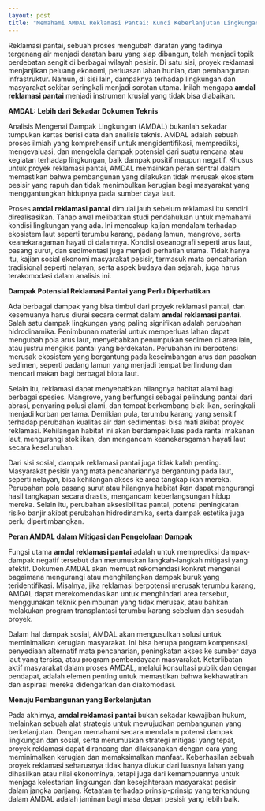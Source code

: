 ```yaml
---
layout: post
title: "Memahami AMDAL Reklamasi Pantai: Kunci Keberlanjutan Lingkungan dan Sosial"
---
```


Reklamasi pantai, sebuah proses mengubah daratan yang tadinya tergenang air menjadi daratan baru yang siap dibangun, telah menjadi topik perdebatan sengit di berbagai wilayah pesisir. Di satu sisi, proyek reklamasi menjanjikan peluang ekonomi, perluasan lahan hunian, dan pembangunan infrastruktur. Namun, di sisi lain, dampaknya terhadap lingkungan dan masyarakat sekitar seringkali menjadi sorotan utama. Inilah mengapa **amdal reklamasi pantai** menjadi instrumen krusial yang tidak bisa diabaikan.

**AMDAL: Lebih dari Sekadar Dokumen Teknis**

Analisis Mengenai Dampak Lingkungan (AMDAL) bukanlah sekadar tumpukan kertas berisi data dan analisis teknis. AMDAL adalah sebuah proses ilmiah yang komprehensif untuk mengidentifikasi, memprediksi, mengevaluasi, dan mengelola dampak potensial dari suatu rencana atau kegiatan terhadap lingkungan, baik dampak positif maupun negatif. Khusus untuk proyek reklamasi pantai, AMDAL memainkan peran sentral dalam memastikan bahwa pembangunan yang dilakukan tidak merusak ekosistem pesisir yang rapuh dan tidak menimbulkan kerugian bagi masyarakat yang menggantungkan hidupnya pada sumber daya laut.

Proses **amdal reklamasi pantai** dimulai jauh sebelum reklamasi itu sendiri direalisasikan. Tahap awal melibatkan studi pendahuluan untuk memahami kondisi lingkungan yang ada. Ini mencakup kajian mendalam terhadap ekosistem laut seperti terumbu karang, padang lamun, mangrove, serta keanekaragaman hayati di dalamnya. Kondisi oseanografi seperti arus laut, pasang surut, dan sedimentasi juga menjadi perhatian utama. Tidak hanya itu, kajian sosial ekonomi masyarakat pesisir, termasuk mata pencaharian tradisional seperti nelayan, serta aspek budaya dan sejarah, juga harus terakomodasi dalam analisis ini.

**Dampak Potensial Reklamasi Pantai yang Perlu Diperhatikan**

Ada berbagai dampak yang bisa timbul dari proyek reklamasi pantai, dan kesemuanya harus diurai secara cermat dalam **amdal reklamasi pantai**. Salah satu dampak lingkungan yang paling signifikan adalah perubahan hidrodinamika. Penimbunan material untuk memperluas lahan dapat mengubah pola arus laut, menyebabkan penumpukan sedimen di area lain, atau justru mengikis pantai yang berdekatan. Perubahan ini berpotensi merusak ekosistem yang bergantung pada keseimbangan arus dan pasokan sedimen, seperti padang lamun yang menjadi tempat berlindung dan mencari makan bagi berbagai biota laut.

Selain itu, reklamasi dapat menyebabkan hilangnya habitat alami bagi berbagai spesies. Mangrove, yang berfungsi sebagai pelindung pantai dari abrasi, penyaring polusi alami, dan tempat berkembang biak ikan, seringkali menjadi korban pertama. Demikian pula, terumbu karang yang sensitif terhadap perubahan kualitas air dan sedimentasi bisa mati akibat proyek reklamasi. Kehilangan habitat ini akan berdampak luas pada rantai makanan laut, mengurangi stok ikan, dan mengancam keanekaragaman hayati laut secara keseluruhan.

Dari sisi sosial, dampak reklamasi pantai juga tidak kalah penting. Masyarakat pesisir yang mata pencahariannya bergantung pada laut, seperti nelayan, bisa kehilangan akses ke area tangkap ikan mereka. Perubahan pola pasang surut atau hilangnya habitat ikan dapat mengurangi hasil tangkapan secara drastis, mengancam keberlangsungan hidup mereka. Selain itu, perubahan aksesibilitas pantai, potensi peningkatan risiko banjir akibat perubahan hidrodinamika, serta dampak estetika juga perlu dipertimbangkan.

**Peran AMDAL dalam Mitigasi dan Pengelolaan Dampak**

Fungsi utama **amdal reklamasi pantai** adalah untuk memprediksi dampak-dampak negatif tersebut dan merumuskan langkah-langkah mitigasi yang efektif. Dokumen AMDAL akan memuat rekomendasi konkret mengenai bagaimana mengurangi atau menghilangkan dampak buruk yang teridentifikasi. Misalnya, jika reklamasi berpotensi merusak terumbu karang, AMDAL dapat merekomendasikan untuk menghindari area tersebut, menggunakan teknik penimbunan yang tidak merusak, atau bahkan melakukan program transplantasi terumbu karang sebelum dan sesudah proyek.

Dalam hal dampak sosial, AMDAL akan mengusulkan solusi untuk meminimalkan kerugian masyarakat. Ini bisa berupa program kompensasi, penyediaan alternatif mata pencaharian, peningkatan akses ke sumber daya laut yang tersisa, atau program pemberdayaan masyarakat. Keterlibatan aktif masyarakat dalam proses AMDAL, melalui konsultasi publik dan dengar pendapat, adalah elemen penting untuk memastikan bahwa kekhawatiran dan aspirasi mereka didengarkan dan diakomodasi.

**Menuju Pembangunan yang Berkelanjutan**

Pada akhirnya, **amdal reklamasi pantai** bukan sekadar kewajiban hukum, melainkan sebuah alat strategis untuk mewujudkan pembangunan yang berkelanjutan. Dengan memahami secara mendalam potensi dampak lingkungan dan sosial, serta merumuskan strategi mitigasi yang tepat, proyek reklamasi dapat dirancang dan dilaksanakan dengan cara yang meminimalkan kerugian dan memaksimalkan manfaat. Keberhasilan sebuah proyek reklamasi seharusnya tidak hanya diukur dari luasnya lahan yang dihasilkan atau nilai ekonominya, tetapi juga dari kemampuannya untuk menjaga kelestarian lingkungan dan kesejahteraan masyarakat pesisir dalam jangka panjang. Ketaatan terhadap prinsip-prinsip yang terkandung dalam AMDAL adalah jaminan bagi masa depan pesisir yang lebih baik.
